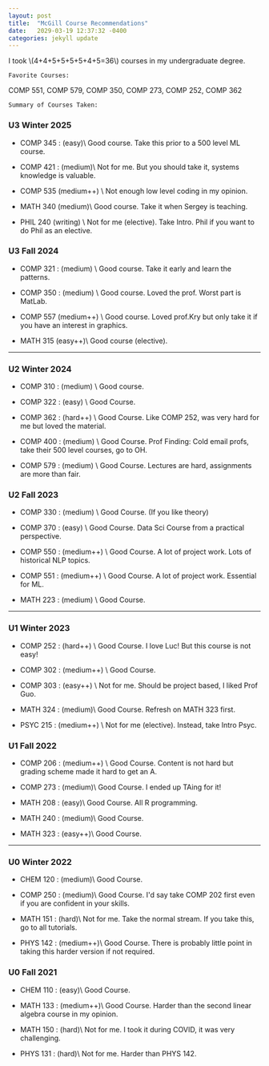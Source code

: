 ```yaml
---
layout: post
title:  "McGill Course Recommendations"
date:   2029-03-19 12:37:32 -0400
categories: jekyll update
---
```


I took \\(4+4+5+5+5+5+4+5=36\\) courses in my undergraduate degree.

`Favorite Courses:`

COMP 551, COMP 579, COMP 350, COMP 273, COMP 252, COMP 362

`Summary of Courses Taken:`

### U3 Winter 2025
- COMP 345 : (easy)\\
Good course. Take this prior to a 500 level ML course.

- COMP 421 : (medium)\\
Not for me. But you should take it, systems knowledge is valuable.

- COMP 535 (medium++) \\
 Not enough low level coding in my opinion.

- MATH 340 (medium)\\
Good course. Take it when Sergey is teaching.

- PHIL 240 (writing) \\
Not for me (elective). Take Intro. Phil if you want to do Phil as an elective.

### U3 Fall 2024
- COMP 321 : (medium) \\
Good course. Take it early and learn the patterns.

- COMP 350 : (medium) \\
Good course. Loved the prof. Worst part is MatLab.

- COMP 557 (medium++) \\
Good course. Loved prof.Kry but only take it if you have an interest in graphics.

- MATH 315 (easy++)\\
Good course (elective).

---
### U2 Winter 2024
- COMP 310 : (medium) \\
Good course.

- COMP 322 : (easy) \\
Good Course.

- COMP 362 : (hard++) \\
Good Course. Like COMP 252, was very hard for me but loved the material.

- COMP 400 : (medium) \\
Good Course. Prof Finding: Cold email profs, take their 500 level courses, go to OH.

- COMP 579 : (medium) \\
Good Course. Lectures are hard, assignments are more than fair.

### U2 Fall 2023
- COMP 330 : (medium) \\
Good Course. (If you like theory)

- COMP 370 : (easy) \\
Good Course. Data Sci Course from a practical perspective.

- COMP 550 : (medium++) \\
Good Course. A lot of project work. Lots of historical NLP topics.

- COMP 551 : (medium++) \\
Good Course. A lot of project work. Essential for ML.

- MATH 223 : (medium) \\
Good Course.

---
### U1 Winter 2023
- COMP 252 : (hard++) \\
Good Course. I love Luc! But this course is not easy!

- COMP 302 : (medium++) \\
Good Course.

- COMP 303 : (easy++) \\
Not for me. Should be project based, I liked Prof Guo.

- MATH 324 : (medium)\\
Good Course. Refresh on MATH 323 first.

- PSYC 215 : (medium++) \\
Not for me (elective). Instead, take Intro Psyc.
  
### U1 Fall 2022
- COMP 206 : (medium++) \\
Good Course. Content is not hard but grading scheme made it hard to get an A.

- COMP 273 : (medium)\\
Good Course. I ended up TAing for it!

- MATH 208 : (easy)\\
Good Course. All R programming.

- MATH 240 : (medium)\\
Good Course.

- MATH 323 : (easy++)\\
Good Course.

---
### U0 Winter 2022
- CHEM 120 : (medium)\\
Good Course.

- COMP 250 : (medium)\\
Good Course. I'd say take COMP 202 first even if you are confident in your skills.

- MATH 151 : (hard)\\
Not for me. Take the normal stream. If you take this, go to all tutorials.

- PHYS 142 : (medium++)\\
Good Course. There is probably little point in taking this harder version if not required.

### U0 Fall 2021
- CHEM 110 : (easy)\\
Good Course.

- MATH 133 : (medium++)\\
Good Course. Harder than the second linear algebra course in my opinion.

- MATH 150 : (hard)\\
Not for me. I took it during COVID, it was very challenging.

- PHYS 131 : (hard)\\
Not for me. Harder than PHYS 142.